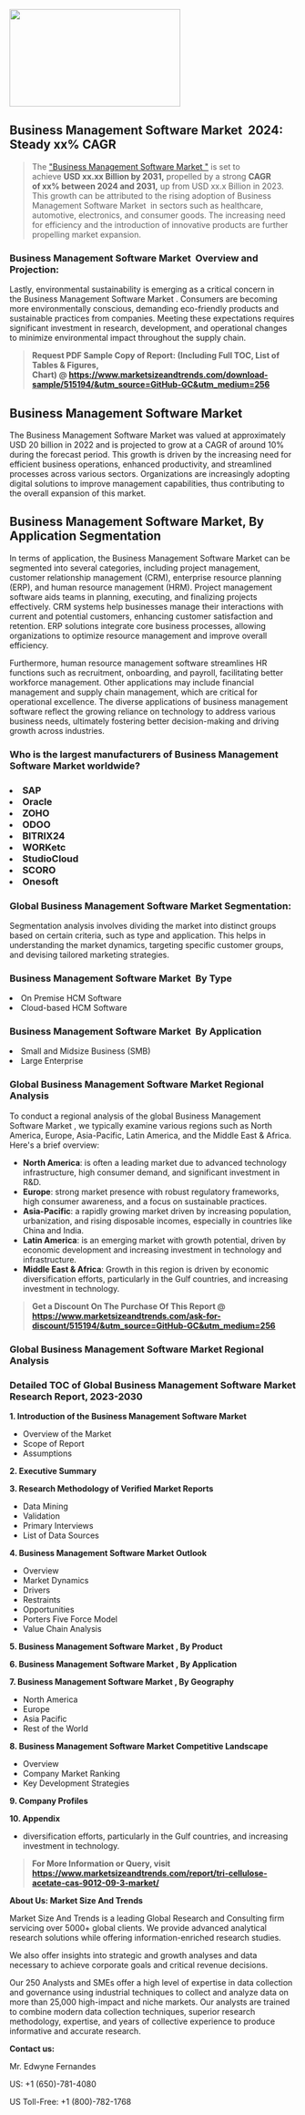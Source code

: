 <p><img class="alignnone size-medium wp-image-20088" src="https://ffe5etoiles.com/wp-content/uploads/2024/12/MST1-300x171.png" alt="" width="300" height="171" /></p><h2 id="ember46" class="ember-view reader-text-block__heading-2">Business Management Software Market &nbsp;2024: Steady&nbsp;xx% CAGR</h2><blockquote id="ember47" class="ember-view reader-text-block__blockquote">The&nbsp;<a class="app-aware-link " href="https://www.marketsizeandtrends.com/download-sample/515194/&utm_source=GitHub-GC&utm_medium=256" target="_blank" data-test-app-aware-link="">"Business Management Software Market "</a>&nbsp;is set to achieve&nbsp;<strong>USD&nbsp;xx.xx&nbsp;Billion by 2031,</strong>&nbsp;propelled by a strong&nbsp;<strong>CAGR of&nbsp;xx% between 2024 and 2031,</strong>&nbsp;up from USD xx.x Billion in 2023. This growth can be attributed to the rising adoption of&nbsp;Business Management Software Market &nbsp;in sectors such as healthcare, automotive, electronics, and consumer goods. The increasing need for efficiency and the introduction of innovative products are further propelling market expansion.</blockquote><h3 id="ember48" class="ember-view reader-text-block__heading-3">Business Management Software Market &nbsp;Overview and Projection:</h3><p id="ember49" class="ember-view reader-text-block__paragraph">Lastly, environmental sustainability is emerging as a critical concern in the&nbsp;Business Management Software Market . Consumers are becoming more environmentally conscious, demanding eco-friendly products and sustainable practices from companies. Meeting these expectations requires significant investment in research, development, and operational changes to minimize environmental impact throughout the supply chain.</p><blockquote id="ember50" class="ember-view reader-text-block__blockquote"><strong>Request PDF Sample Copy of Report: (Including Full TOC, List of Tables &amp; Figures, Chart)&nbsp;@&nbsp;<strong><a href="https://www.marketsizeandtrends.com/download-sample/515194/&utm_source=GitHub-GC&utm_medium=256" target="_blank">https://www.marketsizeandtrends.com/download-sample/515194/&utm_source=GitHub-GC&utm_medium=256</a></strong></strong></blockquote><h3 class=""> <h2>Business Management Software Market</h2><p>The Business Management Software Market was valued at approximately USD 20 billion in 2022 and is projected to grow at a CAGR of around 10% during the forecast period. This growth is driven by the increasing need for efficient business operations, enhanced productivity, and streamlined processes across various sectors. Organizations are increasingly adopting digital solutions to improve management capabilities, thus contributing to the overall expansion of this market.</p><h2>Business Management Software Market, By Application Segmentation</h2><p>In terms of application, the Business Management Software Market can be segmented into several categories, including project management, customer relationship management (CRM), enterprise resource planning (ERP), and human resource management (HRM). Project management software aids teams in planning, executing, and finalizing projects effectively. CRM systems help businesses manage their interactions with current and potential customers, enhancing customer satisfaction and retention. ERP solutions integrate core business processes, allowing organizations to optimize resource management and improve overall efficiency.</p><p>Furthermore, human resource management software streamlines HR functions such as recruitment, onboarding, and payroll, facilitating better workforce management. Other applications may include financial management and supply chain management, which are critical for operational excellence. The diverse applications of business management software reflect the growing reliance on technology to address various business needs, ultimately fostering better decision-making and driving growth across industries.</p></h3><h3 id="" class="">Who is the largest manufacturers of&nbsp;Business Management Software Market worldwide?</h3><h3 class=""></Li><Li>SAP</Li><Li> Oracle</Li><Li> ZOHO</Li><Li> ODOO</Li><Li> BITRIX24</Li><Li> WORKetc</Li><Li> StudioCloud</Li><Li> SCORO</Li><Li> Onesoft</h3><h3 id="ember53" class="ember-view reader-text-block__heading-3">Global&nbsp;Business Management Software Market Segmentation:</h3><p id="ember54" class="ember-view reader-text-block__paragraph">Segmentation analysis involves dividing the market into distinct groups based on certain criteria, such as type and application. This helps in understanding the market dynamics, targeting specific customer groups, and devising tailored marketing strategies.</p><h3 id="" class="">Business Management Software Market &nbsp;By Type</h3><p></Li><Li>On Premise HCM Software</Li><Li> Cloud-based HCM Software</p><h3 id="" class="">Business Management Software Market &nbsp;By Application</h3><p class=""></Li><Li>Small and Midsize Business (SMB)</Li><Li> Large Enterprise</p><h3 id="ember62" class="ember-view reader-text-block__heading-3">Global Business Management Software Market Regional Analysis</h3><p id="ember63" class="ember-view reader-text-block__paragraph">To conduct a regional analysis of the global Business Management Software Market , we typically examine various regions such as North America, Europe, Asia-Pacific, Latin America, and the Middle East &amp; Africa. Here's a brief overview:</p><ul><li><strong>North America</strong>: is often a leading market due to advanced technology infrastructure, high consumer demand, and significant investment in R&amp;D.</li><li><strong>Europe</strong>: strong market presence with robust regulatory frameworks, high consumer awareness, and a focus on sustainable practices.</li><li><strong>Asia-Pacific</strong>: a rapidly growing market driven by increasing population, urbanization, and rising disposable incomes, especially in countries like China and India.</li><li><strong>Latin America</strong>: is an emerging market with growth potential, driven by economic development and increasing investment in technology and infrastructure.</li><li><strong>Middle East &amp; Africa</strong>: Growth in this region is driven by economic diversification efforts, particularly in the Gulf countries, and increasing investment in technology.</li></ul><blockquote id="ember61" class="ember-view reader-text-block__blockquote"><strong>Get a Discount On The Purchase Of This Report @ <strong><a href="https://html-cleaner.com/" target="">https://www.marketsizeandtrends.com/ask-for-discount/515194/&utm_source=GitHub-GC&utm_medium=256</a></strong></strong></blockquote><h3 id="ember62" class="ember-view reader-text-block__heading-3">Global Business Management Software Market Regional Analysis</h3><h3 id="" class="">Detailed TOC of Global Business Management Software Market Research Report, 2023-2030</h3><p id="" class=""><strong>1. Introduction of the Business Management Software Market </strong></p><ul><li>Overview of the Market</li><li>Scope of Report</li><li>Assumptions</li></ul><p id="" class=""><strong>2. Executive Summary</strong></p><p id="" class=""><strong>3. Research Methodology of Verified Market Reports</strong></p><ul><li>Data Mining</li><li>Validation</li><li>Primary Interviews</li><li>List of Data Sources</li></ul><p id="" class=""><strong>4. Business Management Software Market Outlook</strong></p><ul><li>Overview</li><li>Market Dynamics</li><li>Drivers</li><li>Restraints</li><li>Opportunities</li><li>Porters Five Force Model</li><li>Value Chain Analysis</li></ul><p id="" class=""><strong>5. Business Management Software Market , By Product</strong></p><p id="" class=""><strong>6. Business Management Software Market , By Application</strong></p><p id="" class=""><strong>7. Business Management Software Market , By Geography</strong></p><ul><li>North America</li><li>Europe</li><li>Asia Pacific</li><li>Rest of the World</li></ul><p id="" class=""><strong>8. Business Management Software Market Competitive Landscape</strong></p><ul><li>Overview</li><li>Company Market Ranking</li><li>Key Development Strategies</li></ul><p id="" class=""><strong>9. Company Profiles</strong></p><p id="" class=""><strong>10. Appendix</strong></p><ul><li>diversification efforts, particularly in the Gulf countries, and increasing investment in technology.</li></ul><blockquote id="ember65" class="ember-view reader-text-block__blockquote"><strong>For More Information or Query, visit <strong><strong><a href="https://html-cleaner.com/" target="">https://www.marketsizeandtrends.com/report/tri-cellulose-acetate-cas-9012-09-3-market/</a></strong></strong></strong></blockquote><p id="" class=""><strong>About Us: Market Size And Trends</strong></p><p id="" class="">Market Size And Trends is a leading Global Research and Consulting firm servicing over 5000+ global clients. We provide advanced analytical research solutions while offering information-enriched research studies.</p><p id="" class="">We also offer insights into strategic and growth analyses and data necessary to achieve corporate goals and critical revenue decisions.</p><p id="" class="">Our 250 Analysts and SMEs offer a high level of expertise in data collection and governance using industrial techniques to collect and analyze data on more than 25,000 high-impact and niche markets. Our analysts are trained to combine modern data collection techniques, superior research methodology, expertise, and years of collective experience to produce informative and accurate research.</p><p id="" class=""><strong>Contact us:</strong></p><p id="" class="">Mr. Edwyne Fernandes</p><p id="" class="">US: +1 (650)-781-4080</p><p id="" class="">US Toll-Free: +1 (800)-782-1768</p>
